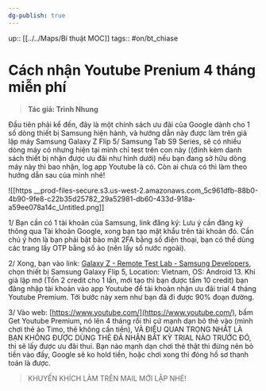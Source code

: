 ```yaml
---
dg-publish: true
---
```

up:: [[../../Maps/Bí thuật MOC]]
tags:: #on/bt_chiase 

# Cách nhận Youtube Prenium 4 tháng miễn phí

> **Tác giả: Trình Nhung**

Đầu tiên phải kể đến, đây là một chính sách ưu đãi của Google dành cho 1 số dòng thiết bị Samsung hiện hành, và hướng dẫn này được làm trên giả lập máy Samsung Galaxy Z Flip 5/ Samsung Tab S9 Series, sẽ có nhiều dòng máy có nhưng hiện tại mình chỉ test trên con này ((đính kèm danh sách thiết bị nhận được ưu đãi như hình dưới) nếu bạn đang sở hữu dòng máy này thì bao nhận, log app Youtube là có. Còn ai chưa có thì làm theo hướng dẫn sau của mình nhé!

![[https __prod-files-secure.s3.us-west-2.amazonaws.com_5c961dfb-88b0-4b90-9fe8-c22b35d25782_29a52981-db60-433d-918a-a59ee078a14c_Untitled.png]]

1/ Bạn cần có 1 tài khoản của Samsung, link đăng ký:
Lưu ý cần đăng ký thông qua Tài khoản Google, xong bạn tạo mật khẩu trên tài khoản đó.
Cần chú ý hơn là bạn phải bật bảo mật 2FA bằng số điện thoại, bạn có thể dùng các trang lấy OTP bằng số ảo (nên lấy số nước ngoài).

2/ Xong, bạn vào link: [Galaxy Z - Remote Test Lab - Samsung Developers](https://developer.samsung.com/remotetestlab/devices/126/galaxy-z), chọn thiết bị Samsung Galaxy Flip 5, Location: Vietnam, OS: Android 13. Khi giả lập mở (Tốn 2 credit cho 1 lần, mới tạo thì bạn được tầm 10 credit) bạn đăng nhập tài khoản vào app Youtube để tài khoản nhận ưu đãi trial 4 tháng Youtube Premium. Tới bước này xem như bạn đã đi được 90% đoạn đường.

3/ Vào web: [https://www.youtube.com/](https://www.youtube.com/), bấm Get Youtube Premium, nó lên 4 tháng rồi thì cứ mạnh dạn bỏ thẻ vào (mình chơi thẻ ảo Timo, thẻ không cần tiền), VÀ ĐIỀU QUAN TRỌNG NHẤT LÀ BẠN KHÔNG ĐƯỢC DÙNG THẺ ĐÃ NHẬN BẤT KỲ TRIAL NÀO TRƯỚC ĐÓ, thì sẽ lấy được ưu đãi thui.
Bạn nào mạnh dạn chơi thẻ thật thì đừng nên bỏ tiền vào đấy, Google sẽ ko hold tiền, hoặc chơi xong thì đóng hồ sơ thanh toán là được.

> KHUYẾN KHÍCH LÀM TRÊN MAIL MỚI LẬP NHÉ!